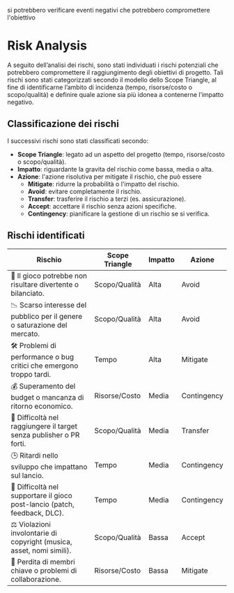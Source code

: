 si potrebbero verificare eventi negativi che potrebbero compromettere l'obiettivo

# Risk Analysis

A seguito dell’analisi dei rischi, sono stati individuati i rischi potenziali che
potrebbero compromettere il raggiungimento degli obiettivi di progetto. Tali
rischi sono stati categorizzati secondo il modello dello Scope Triangle, al
fine di identificarne l’ambito di incidenza (tempo, risorse/costo o scopo/qualità)
e definire quale azione sia più idonea a contenerne l’impatto negativo.

## Classificazione dei rischi

I successivi rischi sono stati classificati secondo:

- **Scope Triangle**: legato ad un aspetto del progetto (tempo, risorse/costo o scopo/qualità).
- **Impatto**: riguardante la gravita del rischio come bassa, media o alta.
- **Azione**: l'azione risolutiva per mitigate il rischio, che può essere
    - **Mitigate**: ridurre la probabilità o l'impatto del rischio.
    - **Avoid**: evitare completamente il rischio.
    - **Transfer**: trasferire il rischio a terzi (es. assicurazione).
    - **Accept**: accettare il rischio senza azioni specifiche.
    - **Contingency**: pianificare la gestione di un rischio se si verifica.

## Rischi identificati

| Rischio                                                                   | Scope Triangle | Impatto | Azione      |
|---------------------------------------------------------------------------|----------------|---------|-------------|
| 🎯 Il gioco potrebbe non risultare divertente o bilanciato.               | Scopo/Qualità  | Alta    | Avoid       |
| 📉 Scarso interesse del pubblico per il genere o saturazione del mercato. | Scopo/Qualità  | Alta    | Avoid       |
| 🛠 Problemi di performance o bug critici che emergono troppo tardi.       | Tempo          | Alta    | Mitigate    |
| 💰 Superamento del budget o mancanza di ritorno economico.                | Risorse/Costo  | Media   | Contingency |
| 📣 Difficoltà nel raggiungere il target senza publisher o PR forti.       | Scopo/Qualità  | Media   | Transfer    |
| 🕒 Ritardi nello sviluppo che impattano sul lancio.                       | Tempo          | Media   | Contingency |
| 🔁 Difficoltà nel supportare il gioco post-lancio (patch, feedback, DLC). | Tempo          | Media   | Contingency |
| ⚖ Violazioni involontarie di copyright (musica, asset, nomi simili).      | Scopo/Qualità  | Bassa   | Accept      |
| 👥 Perdita di membri chiave o problemi di collaborazione.                 | Risorse/Costo  | Bassa   | Mitigate    |




